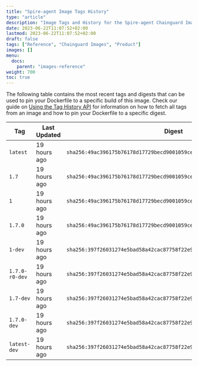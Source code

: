 ```yaml
---
title: "Spire-agent Image Tags History"
type: "article"
description: "Image Tags and History for the Spire-agent Chainguard Image"
date: 2023-06-22T11:07:52+02:00
lastmod: 2023-06-22T11:07:52+02:00
draft: false
tags: ["Reference", "Chainguard Images", "Product"]
images: []
menu:
  docs:
    parent: "images-reference"
weight: 700
toc: true
---
```


The following table contains the most recent tags and digests that can be used to pin your Dockerfile to a specific build of this image. Check our guide on [Using the Tag History API](/chainguard/chainguard-images/using-the-tag-history-api/) for information on how to fetch all tags from an image and how to pin your Dockerfile to a specific digest.

| Tag            | Last Updated | Digest                                                                    |
|----------------|--------------|---------------------------------------------------------------------------|
| `latest`       | 19 hours ago | `sha256:49ac396175b76178d17729becd9001059ceda12eff834656760060269499204f` |
| `1.7`          | 19 hours ago | `sha256:49ac396175b76178d17729becd9001059ceda12eff834656760060269499204f` |
| `1`            | 19 hours ago | `sha256:49ac396175b76178d17729becd9001059ceda12eff834656760060269499204f` |
| `1.7.0`        | 19 hours ago | `sha256:49ac396175b76178d17729becd9001059ceda12eff834656760060269499204f` |
| `1-dev`        | 19 hours ago | `sha256:397f26031274e5bad58a42cac87758f22e99c80ace019424bbb63a373655fbfb` |
| `1.7.0-r0-dev` | 19 hours ago | `sha256:397f26031274e5bad58a42cac87758f22e99c80ace019424bbb63a373655fbfb` |
| `1.7-dev`      | 19 hours ago | `sha256:397f26031274e5bad58a42cac87758f22e99c80ace019424bbb63a373655fbfb` |
| `1.7.0-dev`    | 19 hours ago | `sha256:397f26031274e5bad58a42cac87758f22e99c80ace019424bbb63a373655fbfb` |
| `latest-dev`   | 19 hours ago | `sha256:397f26031274e5bad58a42cac87758f22e99c80ace019424bbb63a373655fbfb` |
